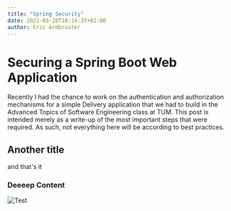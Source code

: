 ```yaml
---
title: "Spring Security"
date: 2022-03-28T18:14:37+02:00
author: Eric Armbruster
---
```


# Securing a Spring Boot Web Application

Recently I had the chance to work on the authentication and authorization mechanisms for a simple Delivery application that we had to build in the Advanced Topics of Software Engineering class at TUM. This post is intended merely as a write-up of the most important steps that were required. As such, not everything here will be according to best practices.

## Another title

and that's it

### Deeeep Content

![Test](/Screenshot_20220328_182138.png)


```Java

```